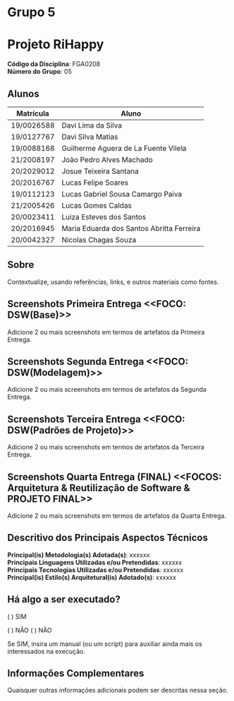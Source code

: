 # Grupo 5

# Projeto RiHappy

**Código da Disciplina**: FGA0208<br>
**Número do Grupo**: 05<br>

## Alunos

|Matrícula | Aluno |
| -- | -- |
| 19/0026588 | Davi Lima da Silva |	                        
| 19/0127767 | Davi Silva Matias |	                        
| 19/0088168 | Guilherme Aguera de La Fuente Vilela | 	    
| 21/2008197 | João Pedro Alves Machado |	                
| 20/2029012 | Josue Teixeira Santana |	                    
| 20/2016767 | Lucas Felipe Soares |	                        
| 19/0112123 | Lucas Gabriel Sousa Camargo Paiva |	        
| 21/2005426 | Lucas Gomes Caldas |	                        
| 20/0023411 | Luiza Esteves dos Santos |	                
| 20/2016945 | Maria Eduarda dos Santos Abritta Ferreira |
| 20/0042327 | Nicolas Chagas Souza |

## Sobre

Contextualize, usando referências, links, e outros materiais como fontes.

## Screenshots Primeira Entrega <<FOCO: DSW(Base)>>

Adicione 2 ou mais screenshots em termos de artefatos da Primeira Entrega.

## Screenshots Segunda Entrega <<FOCO: DSW(Modelagem)>>

Adicione 2 ou mais screenshots em termos de artefatos da Segunda Entrega.

## Screenshots Terceira Entrega <<FOCO: DSW(Padrões de Projeto)>>

Adicione 2 ou mais screenshots em termos de artefatos da Terceira Entrega.

## Screenshots Quarta Entrega (FINAL) <<FOCOS: Arquitetura & Reutilização de Software & PROJETO FINAL>>

Adicione 2 ou mais screenshots em termos de artefatos da Quarta Entrega.

## Descritivo dos Principais Aspectos Técnicos

**Principal(is) Metodologia(s) Adotada(s)**: xxxxxx<br>
**Principais Linguagens Utilizadas e/ou Pretendidas**: xxxxxx<br>
**Principais Tecnologias Utilizadas e/ou Pretendidas**: xxxxxx<br>
**Principal(is) Estilo(s) Arquitetural(is) Adotado(s)**: xxxxxx<br>

## Há algo a ser executado?

( ) SIM

( ) NÃO
( ) NÃO

Se SIM, insira um manual (ou um script) para auxiliar ainda mais os interessados na execução.

## Informações Complementares

Quaisquer outras informações adicionais podem ser descritas nessa seção.
